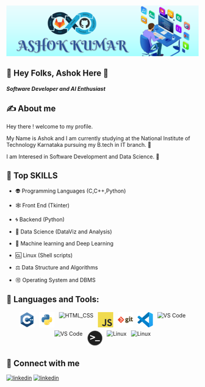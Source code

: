 <!-- ### Hi there 👋
 -->
 ![Header](https://github.com/ashok-2001/ashok-2001/blob/main/gg.png)
## :wave: Hey Folks, Ashok Here :hugs:	


##### Software Developer and AI Enthusiast 
## :writing_hand: About me
Hey there ! welcome to my profile. 

My Name is Ashok and I am currently studying at the National Institute of Technology Karnataka
pursuing my B.tech in IT branch.  :round_pushpin:

I am Interesed in Software Development and Data Science. :gem:



## :aerial_tramway: Top SKILLS
* 👽 Programming Languages (C,C++,Python)
* 🕸️ Front End (Tkinter)
* 🌀 Backend (Python)
* 🐼 Data Science (DataViz and Analysis)
* :robot: Machine learning and Deep Learning
* 🆑 Linux (Shell scripts)

* ⚖️ Data Structure and Algorithms
* 🉑 Operating System and DBMS




## :dart: Languages and Tools:
<p align="center">
  
<img src="https://raw.githubusercontent.com/github/explore/80688e429a7d4ef2fca1e82350fe8e3517d3494d/topics/cpp/cpp.png" alt="C++" height="40" style="vertical-align:top; margin:4px">
 
 <img src="https://raw.githubusercontent.com/github/explore/80688e429a7d4ef2fca1e82350fe8e3517d3494d/topics/python/python.png" alt="Python" height="40" style="vertical-align:top; margin:4px">
 
<img src="https://upload.wikimedia.org/wikipedia/commons/thumb/1/10/CSS3_and_HTML5_logos_and_wordmarks.svg/791px-CSS3_and_HTML5_logos_and_wordmarks.svg.png" alt="HTML_CSS" height="40" style="vertical-align:top; margin:4px">
 
<img src="https://raw.githubusercontent.com/github/explore/80688e429a7d4ef2fca1e82350fe8e3517d3494d/topics/javascript/javascript.png" alt="Javascript" height="40" style="vertical-align:top; margin:4px">
 
<img src="https://raw.githubusercontent.com/github/explore/80688e429a7d4ef2fca1e82350fe8e3517d3494d/topics/git/git.png" alt="Git" height="40" style="vertical-align:top; margin:4px">

 <img src="https://raw.githubusercontent.com/github/explore/80688e429a7d4ef2fca1e82350fe8e3517d3494d/topics/visual-studio-code/visual-studio-code.png" alt="VS Code" height="40" style="vertical-align:top; margin:4px">
 
 
 <img src="https://upload.wikimedia.org/wikipedia/commons/thumb/d/d0/Google_Colaboratory_SVG_Logo.svg/800px-Google_Colaboratory_SVG_Logo.svg.png?20221103151432" alt="VS Code" height="40" style="vertical-align:top; margin:4px">
 
  <img src="https://www.codeblocks.org/images/logo160.png" alt="VS Code" height="40" style="vertical-align:top; margin:4px">
 
<img src="https://raw.githubusercontent.com/github/explore/80688e429a7d4ef2fca1e82350fe8e3517d3494d/topics/terminal/terminal.png" alt="Linux" height="40" style="vertical-align:top; margin:4px">
 
 <img src="https://img.utdstc.com/icon/01b/c95/01bc951a06396a51af6e0109340f3a405b680734c00464b5daced29ec0ba5eff:100" alt="Linux" height="40" style="vertical-align:top; margin:4px">
 
 <img src="https://upload.wikimedia.org/wikipedia/commons/thumb/1/16/Ubuntu_and_Ubuntu_Server_Icon.png/48px-Ubuntu_and_Ubuntu_Server_Icon.png" alt="Linux" height="40" style="vertical-align:top; margin:4px">
 
</p>

## :handshake:	Connect with me
[<img src='https://cdn-icons-png.flaticon.com/512/174/174857.png' alt='linkedin' height='30'>](https://www.linkedin.com/in/ashok-kumar-8a5396190)
[<img src='https://upload.wikimedia.org/wikipedia/commons/thumb/9/95/Instagram_logo_2022.svg/150px-Instagram_logo_2022.svg.png' alt='linkedin' height='30'>](https://www.instagram.com/a_ashok_jnv/)



<!-- 
**ashok-2001/ashok-2001** is a ✨ _special_ ✨ repository because its `README.md` (this file) appears on your GitHub profile.

Here are some ideas to get you started:

- 🔭 I’m currently working on ...
- 🌱 I’m currently learning ...
- 👯 I’m looking to collaborate on ...
- 🤔 I’m looking for help with ...
- 💬 Ask me about ...
- 📫 How to reach me: ...
- 😄 Pronouns: ...
- ⚡ Fun fact: ...

 -->
